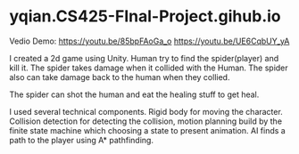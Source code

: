 # yqian.CS425-FInal-Project.gihub.io

Vedio Demo: 
https://youtu.be/85bpFAoGa_o
https://youtu.be/UE6CqbUY_yA

I created a 2d game using Unity. Human try to find the spider(player) and kill it.
The spider takes damage when it collided with the Human.
The spider also can take damage back to the human when they collied.

The spider can shot the human and eat the healing stuff to get heal.

I used several technical components. Rigid body for moving the character. Collision detection for detecting the collision, motion planning build by the finite state machine which choosing a state to present animation. AI finds a path to the player using A* pathfinding.
